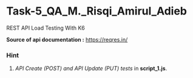 # Task-5_QA_M._Risqi_Amirul_Adieb
REST API Load Testing With K6

**Source of api documentation :** https://reqres.in/

### Hint
1. *API Create (POST) and API Update (PUT) tests* in **script_1.js**.
